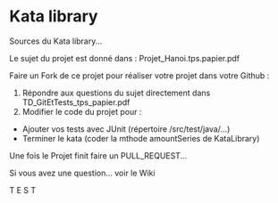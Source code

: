 # Kata library 

Sources du Kata library...

Le sujet du projet est donné dans : Projet_Hanoi.tps.papier.pdf

Faire un Fork de ce projet pour réaliser votre projet dans votre Github :
1) Répondre aux questions du sujet directement dans TD_GitEtTests_tps_papier.pdf
2) Modifier le code du projet pour :
  - Ajouter vos tests avec JUnit (répertoire /src/test/java/...)
  - Terminer le kata (coder la mthode amountSeries de KataLibrary)

Une fois le Projet finit faire un PULL_REQUEST...

Si vous avez une question... voir le Wiki

T
E
S
T
